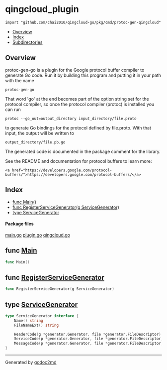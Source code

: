 

# qingcloud_plugin
`import "github.com/chai2010/qingcloud-go/pkg/cmd/protoc-gen-qingcloud"`

* [Overview](#pkg-overview)
* [Index](#pkg-index)
* [Subdirectories](#pkg-subdirectories)

## <a name="pkg-overview">Overview</a>
protoc-gen-go is a plugin for the Google protocol buffer compiler to generate
Go code.  Run it by building this program and putting it in your path with
the name


	protoc-gen-go

That word 'go' at the end becomes part of the option string set for the
protocol compiler, so once the protocol compiler (protoc) is installed
you can run


	protoc --go_out=output_directory input_directory/file.proto

to generate Go bindings for the protocol defined by file.proto.
With that input, the output will be written to


	output_directory/file.pb.go

The generated code is documented in the package comment for
the library.

See the README and documentation for protocol buffers to learn more:


	<a href="https://developers.google.com/protocol-buffers/">https://developers.google.com/protocol-buffers/</a>




## <a name="pkg-index">Index</a>
* [func Main()](#Main)
* [func RegisterServiceGenerator(g ServiceGenerator)](#RegisterServiceGenerator)
* [type ServiceGenerator](#ServiceGenerator)


#### <a name="pkg-files">Package files</a>
[main.go](/src/github.com/chai2010/qingcloud-go/pkg/cmd/protoc-gen-qingcloud/main.go) [plugin.go](/src/github.com/chai2010/qingcloud-go/pkg/cmd/protoc-gen-qingcloud/plugin.go) [qingcloud.go](/src/github.com/chai2010/qingcloud-go/pkg/cmd/protoc-gen-qingcloud/qingcloud.go) 





## <a name="Main">func</a> [Main](/src/target/main.go?s=1110:1121#L34)
``` go
func Main()
```


## <a name="RegisterServiceGenerator">func</a> [RegisterServiceGenerator](/src/target/plugin.go?s=739:788#L23)
``` go
func RegisterServiceGenerator(g ServiceGenerator)
```



## <a name="ServiceGenerator">type</a> [ServiceGenerator](/src/target/plugin.go?s=364:737#L14)
``` go
type ServiceGenerator interface {
    Name() string
    FileNameExt() string

    HeaderCode(g *generator.Generator, file *generator.FileDescriptor) string
    ServiceCode(p *generator.Generator, file *generator.FileDescriptor, svc *descriptor.ServiceDescriptorProto) string
    MessageCode(p *generator.Generator, file *generator.FileDescriptor, msg *descriptor.DescriptorProto) string
}
```













- - -
Generated by [godoc2md](http://godoc.org/github.com/davecheney/godoc2md)
